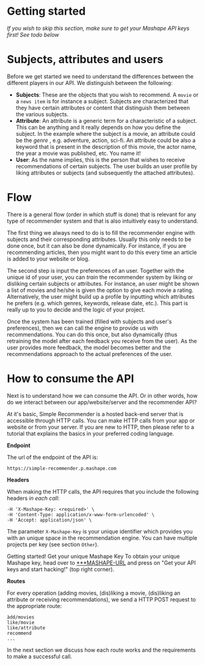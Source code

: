 # Getting started

*If you wish to skip this section, make sure to get your Mashape API keys first! See todo below*

# Subjects, attributes and users

Before we get started we need to understand the differences between the different players in our API. We distinguish between the following:

- **Subjects**: These are the objects that you wish to recommend. A `movie` or a `news item` is for instance a subject. Subjects are characterized that they have certain attributes or content that distinguish them between the various subjects.
- **Attribute**: An attribute is a generic term for a characteristic of a subject. This can be anything and it really depends on how you define the subject. In the example where the subject is a movie, an attribute could be the *genre* , e.g. adventure, action, sci-fi. An attribute could be also a keyword that is present in the description of this movie, the actor name, the year a movie was published, etc. You name it!
- **User**: As the name implies, this is the person that wishes to receive recommendations of certain subjects. The user builds an user profile by liking attributes or subjects (and subsequently the attached attributes).

# Flow

There is a general flow (order in which stuff is done) that is relevant for any type of recommender system and that is also intuitively easy to understand.

The first thing we always need to do is to fill the recommender engine with subjects and their corresponding attributes. Usually this only needs to be done once, but it can also be done dynamically. For instance, if you are recommending articles, then you might want to do this every time an article is added to your website or blog.

The second step is input the preferences of an user. Together with the unique id of your user, you can *train* the recommender system by liking or disliking certain subjects or attributes. For instance, an user might be shown a list of movies and he/she is given the option to give each movie a rating. Alternatively, the user might build up a profile by inputting which attributes he prefers (e.g. which genres, keywords, release date, etc.). This part is really up to you to decide and the logic of your project.

Once the system has been trained (filled with subjects and user's preferences), then we can call the engine to provide us with recommendations. You can do this once, but also dynamically (thus retraining the model after each feedback you receive from the user). As the user provides more feedback, the model becomes better and the recommendations approach to the actual preferences of the user.

# How to consume the API

Next is to understand how we can consume the API. Or in other words, how do we interact between our app/website/server and the recommender API?

At it's basic, Simple Recommender is a hosted back-end server that is accessible through HTTP calls. You can make HTTP calls from your app or website or from your server. If you are new to HTTP, then please refer to a tutorial that explains the basics in your preferred coding language.

**Endpoint**

The url of the endpoint of the API is:

```
https://simple-recommender.p.mashape.com
```

**Headers**

When making the HTTP calls, the API requires that you include the following headers *in each call*:

```
-H 'X-Mashape-Key: <required>' \
-H 'Content-Type: application/x-www-form-urlencoded' \
-H 'Accept: application/json' \
```

The parameter `X-Mashape-Key` is your unique identifier which provides you with an unique space in the recommendation engine. You can have multiple projects per key (see section `Other`).

<span class="badge badge-positive">Getting started! Get your unique Mashape Key</span>
To obtain your unique Mashape key, head over to [***MASHAPE-URL](https://www.google.com) and press on "Get your API keys and start hacking!" (top right corner).

**Routes**

For every operation (adding movies, (dis)liking a movie, (dis)liking an attribute or receiving recommendations), we send a HTTP POST request to the appropriate route:

```
àdd/movies
like/movie
like/attribute
recommend
...
```

In the next section we discuss how each route works and the requirements to make a successful call.
